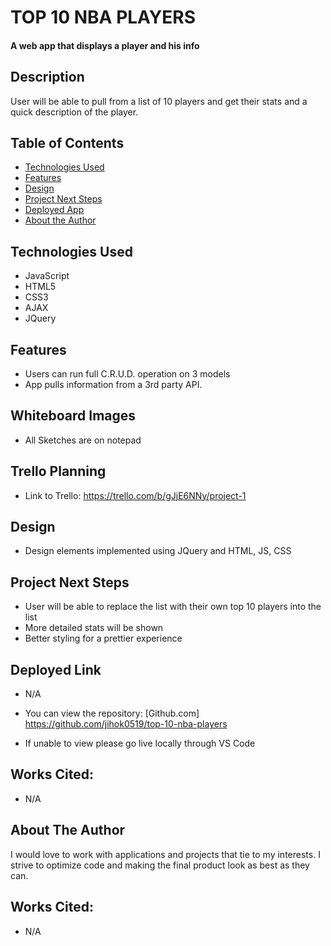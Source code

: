 # TOP 10 NBA PLAYERS

#### A web app that displays a player and his info


## Description
User will be able to pull from a list of 10 players and get their stats and a quick description of the player.

## Table of Contents
* [Technologies Used](#technologiesused)
* [Features](#features)
* [Design](#design)
* [Project Next Steps](#nextsteps)
* [Deployed App](#deployment)
* [About the Author](#author)

## <a name="technologiesused"></a>Technologies Used
* JavaScript
* HTML5
* CSS3
* AJAX
* JQuery


## Features
* Users can run full C.R.U.D. operation on 3 models
* App pulls information from a 3rd party API.

## Whiteboard Images
* All Sketches are on notepad

## Trello Planning
* Link to Trello: https://trello.com/b/gJjE6NNy/project-1

## <a name="design"></a>Design
* Design elements implemented using JQuery and HTML, JS, CSS


## <a name="nextsteps"></a>Project Next Steps
* User will be able to replace the list with their own top 10 players into the list
* More detailed stats will be shown
* Better styling for a prettier experience

## <a name="deployment"></a>Deployed Link
* N/A

* You can view the repository:
[Github.com] https://github.com/jihok0519/top-10-nba-players
* If unable to view please go live locally through VS Code
    
## Works Cited:
* N/A


## <a name="author"></a>About The Author
I would love to work with applications and projects that tie to my interests. I strive to optimize code and making the final product look as best as they can.
    
## Works Cited:
* N/A
